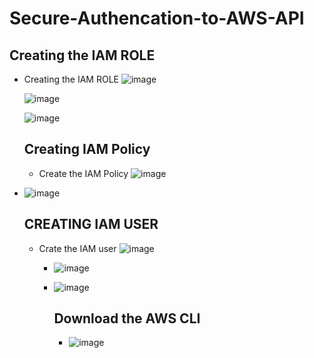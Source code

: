 # Secure-Authencation-to-AWS-API

## Creating the IAM ROLE
- Creating the IAM ROLE
  ![image](https://github.com/user-attachments/assets/808e65ea-02c3-4ea4-af7c-c3f6db0c7e4c)

  ![image](https://github.com/user-attachments/assets/55876283-0f9e-4ea7-9ca7-950201f3a576)

  ![image](https://github.com/user-attachments/assets/61b811a7-238e-452a-8e3d-8bf4e08c9344)

  ## Creating IAM Policy
  - Create the IAM Policy
 ![image](https://github.com/user-attachments/assets/20566057-2013-4dd4-b908-bda175c263af)
- ![image](https://github.com/user-attachments/assets/c40b0249-27db-485c-8f89-2cea8865be6a)

  ## CREATING IAM USER
  - Crate the IAM user
    ![image](https://github.com/user-attachments/assets/5e0a63db-aa6a-4f4c-8166-ba5814f87b1b)
    - ![image](https://github.com/user-attachments/assets/3c7fc548-2a01-4b83-a4fb-24617772c7b0)
    - ![image](https://github.com/user-attachments/assets/ccd473bb-828c-4551-afef-e810c6f6f766)
   
      ## Download the AWS CLI
      - ![image](https://github.com/user-attachments/assets/d1b97ea7-dc5c-47c8-9688-6b4ce98c0a50)








  
